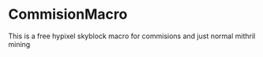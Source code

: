 # CommisionMacro
This is a free hypixel skyblock macro for commisions and just normal mithril mining
